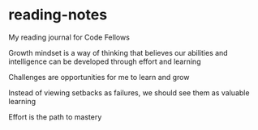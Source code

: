 # reading-notes
My reading journal for Code Fellows

Growth mindset is a way of thinking that believes our abilities and intelligence can be developed through effort and learning

Challenges are opportunities for me to learn and grow

Instead of viewing setbacks as failures, we should see them as valuable learning

Effort is the path to mastery
